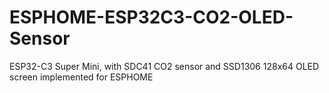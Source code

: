 # ESPHOME-ESP32C3-CO2-OLED-Sensor
ESP32-C3 Super Mini, with SDC41 CO2 sensor and SSD1306 128x64 OLED screen implemented for ESPHOME
